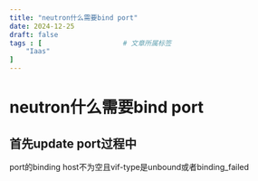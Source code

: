 ```yaml
---
title: "neutron什么需要bind port"
date: 2024-12-25
draft: false
tags : [                    # 文章所属标签
    "Iaas"
]
---
```


# neutron什么需要bind port

## 首先update port过程中

port的binding host不为空且vif-type是unbound或者binding_failed